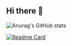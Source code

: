 ## Hi there 👋

![Anurag's GitHub stats](https://github-readme-stats.vercel.app/api?username=ZhixiaLin&show_icons=true&theme=transparent)

[![Readme Card](https://github-readme-stats.vercel.app/api/pin/?username=cs169&repo=lamorinda-spirit-van)](https://github.com/cs169/lamorinda-spirit-van)

<!--
**ZhixiaLin/ZhixiaLin** is a ✨ _special_ ✨ repository because its `README.md` (this file) appears on your GitHub profile.

Here are some ideas to get you started:

- 🔭 I’m currently working on ...
- 🌱 I’m currently learning Ruby on Rails
- 👯 I’m looking to collaborate on ...
- 🤔 I’m looking for help with ...
- 💬 Ask me about ...
- 📫 How to reach me: zhixialin.code@gmail.com
- 😄 Pronouns: ...
- ⚡ Fun fact: ...
-->
